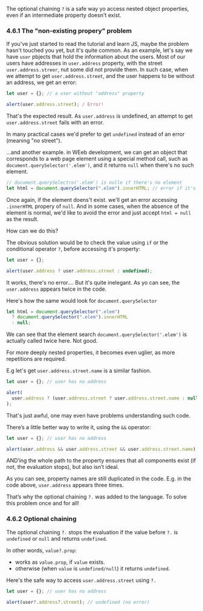 The optional chaining `?` is a safe way yo access nested object properties, even if an intermediate property doesn't exist.

### 4.6.1 The "non-existing propery" problem

If you've just started to read the tutorial and learn JS, maybe the problem hasn't touched you yet, but it's quite common.
As an example, let's say we have `user` pbjects that hold the information about the users.
Most of our users have addresses in `user.address` property, with the street `user.address.streer`, nut some did not provide them.
In such case, when we attempt to get `user.address.street`, and the user happens to be without an address, we get an error:

```js
let user = {}; // a user without "address" property

alert(user.address.street); / Error!
```

That's the expected result. As `user.address` is undefined, an attempt to get `user.address.street` fails with an error.

In many practical cases we'd prefer to get `undefined` instead of an error (meaning "no street").

...and another example. in WEeb development, we can get an object that corresponds to a web page element using a special method call, such as `document.querySelector('.elem')`, and it returns `null` when there's no such element.

```js
// document.querySelectro('.elem') is nulle if there's no element
let html = document.querySelector(".elem").innerHTML; // error if it's null
```

Once again, if the element doens't exist. we'll get an error accessing `.innerHTML` propery of `null`. And in some cases, when the absence of the element is normal, we'd like to avoid the error and just accept `html = null` as the result.

How can we do this?

The obvious solution would be to check the value using `if` or the conditional operator `?`, before accessing it's property:

```js
let user = {};

alert(user.address ? user.address.street : undefined);
```

It works, there's no error.... But it's quite inelegant. As yo can see, the `user.address` appears twice in the code.

Here's how the same would look for `document.querySelector`

```js
let html = document.querySelector(".elem")
  ? document.querySelector(".elem").innerHTML
  : null;
```

We can see that the element search `document.querySelector('.elem')`
is actually called twice here. Not good.

For more deeply nested properties, it becomes even uglier, as more repetitions are required.

E.g let's get `user.address.street.name` is a similar fashion.

```js
let user = {}; // user has no address

alert(
  user.address ? (user.address.street ? user.address.street.name : null) : null
);
```

That's just awful, one may even have problems understanding such code.

There’s a little better way to write it, using the `&&` operator:

```js
let user = {}; // user has no address

alert(user.address && user.address.street && user.address.street.name); // undefined (no error)
```

AND’ing the whole path to the property ensures that all components exist (if not, the evaluation stops), but also isn’t ideal.

As you can see, property names are still duplicated in the code. E.g. in the code above, `user.address` appears three times.

That’s why the optional chaining `?.` was added to the language. To solve this problem once and for all!

### 4.6.2 Optional chaining

The optional chaining `?.` stops the evaluation if the value before `?.` is `undefined` or `null` and returns `undefined`.

In other words, `value?.prop`:

- works as `value.prop`, if `value` exists.
- otherwise (when `value` is `undefined/null`) it returns `undefined`.

Here's the safe way to access `user.address.street` using `?.`

```js
let user = {}; // user has no address

alert(user?.address?.street); // undefined (no error)
```
